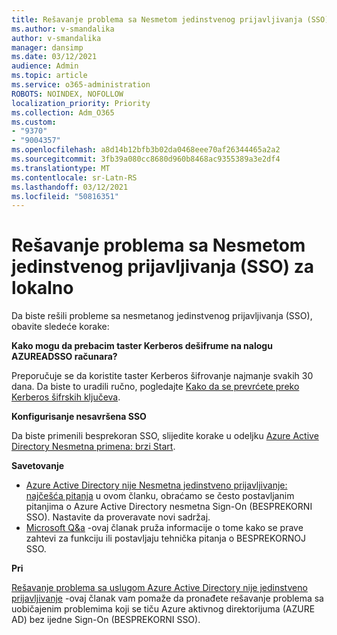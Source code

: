 ```yaml
---
title: Rešavanje problema sa Nesmetom jedinstvenog prijavljivanja (SSO) za lokalno
ms.author: v-smandalika
author: v-smandalika
manager: dansimp
ms.date: 03/12/2021
audience: Admin
ms.topic: article
ms.service: o365-administration
ROBOTS: NOINDEX, NOFOLLOW
localization_priority: Priority
ms.collection: Adm_O365
ms.custom:
- "9370"
- "9004357"
ms.openlocfilehash: a8d14b12bfb3b02da0468eee70af26344465a2a2
ms.sourcegitcommit: 3fb39a080cc8680d960b8468ac9355389a3e2df4
ms.translationtype: MT
ms.contentlocale: sr-Latn-RS
ms.lasthandoff: 03/12/2021
ms.locfileid: "50816351"
---
```

# <a name="troubleshoot-seamless-single-sign-on-sso-for-on-premises"></a>Rešavanje problema sa Nesmetom jedinstvenog prijavljivanja (SSO) za lokalno

Da biste rešili probleme sa nesmetanog jedinstvenog prijavljivanja (SSO), obavite sledeće korake:

**Kako mogu da prebacim taster Kerberos dešifrume na nalogu AZUREADSSO računara?**

Preporučuje se da koristite taster Kerberos šifrovanje najmanje svakih 30 dana. Da biste to uradili ručno, pogledajte [Kako da se prevrćete preko Kerberos šifrskih ključeva](https://docs.microsoft.com/azure/active-directory/hybrid/how-to-connect-sso-faq#).

**Konfigurisanje nesavršena SSO**

Da biste primenili besprekoran SSO, slijedite korake u odeljku [Azure Active Directory Nesmetna primena: brzi Start](https://docs.microsoft.com/azure/active-directory/hybrid/how-to-connect-sso-quick-start#step-5-roll-over-keys).

**Savetovanje**

- [Azure Active Directory nije Nesmetna jedinstveno prijavljivanje: najčešća pitanja](https://docs.microsoft.com/azure/active-directory/hybrid/how-to-connect-sso-faq) u ovom članku, obraćamo se često postavljanim pitanjima o Azure Active Directory nesmetna Sign-On (BESPREKORNI SSO). Nastavite da proveravate novi sadržaj.
- [Microsoft Q&a](https://docs.microsoft.com/answers/topics/azure-ad-single-sign-on.html) -ovaj članak pruža informacije o tome kako se prave zahtevi za funkciju ili postavljaju tehnička pitanja o BESPREKORNOJ SSO.

**Pri**

[Rešavanje problema sa uslugom Azure Active Directory nije jedinstveno prijavljivanje](https://docs.microsoft.com/azure/active-directory/hybrid/tshoot-connect-sso) -ovaj članak vam pomaže da pronađete rešavanje problema sa uobičajenim problemima koji se tiču Azure aktivnog direktorijuma (AZURE AD) bez ijedne Sign-On (BESPREKORNI SSO).







